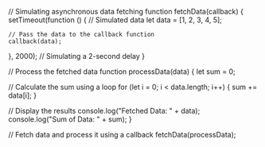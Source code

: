 

// Simulating asynchronous data fetching
function fetchData(callback) {
  setTimeout(function () {
    // Simulated data
    let data = [1, 2, 3, 4, 5];
    
    // Pass the data to the callback function
    callback(data);
  }, 2000); // Simulating a 2-second delay
}

// Process the fetched data
function processData(data) {
  let sum = 0;

  // Calculate the sum using a loop
  for (let i = 0; i < data.length; i++) {
    sum += data[i];
  }

  // Display the results
  console.log("Fetched Data: " + data);
  console.log("Sum of Data: " + sum);
}

// Fetch data and process it using a callback
fetchData(processData);

